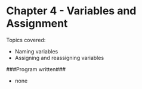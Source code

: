 Chapter 4 - Variables and Assignment
===================

Topics covered:
* Naming variables
* Assigning and reassigning variables

###Program written###

* none

